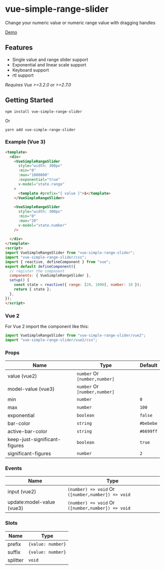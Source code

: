 # vue-simple-range-slider
Change your numeric value or numeric range value with dragging handles

[Demo]()


## Features

* Single value and range slider support
* Exponential and linear scale support
* Keyboard support
* rtl support

_Requires Vue >=3.2.0 or >=2.7.0_

## Getting Started
```
npm install vue-simple-range-slider
```
Or
```
yarn add vue-simple-range-slider
```

### Example (Vue 3)
```html
<template>
  <div>
    <VueSimpleRangeSlider
      style="width: 300px"
      :min="0"
      :max="1000000"
      :exponential="true"
      v-model="state.range"
    >
      <template #prefix="{ value }">$</template>
    </VueSimpleRangeSlider>
      
    <VueSimpleRangeSlider
      style="width: 300px"
      :min="0"
      :max="20"
      v-model="state.number"
    />
      
  </div>
</template>
<script>
import VueSimpleRangeSlider from "vue-simple-range-slider";
import "vue-simple-range-slider/css";
import { reactive, defineComponent } from "vue";
export default defineComponent({
  // register the component
  components: { VueSimpleRangeSlider },
  setup() {
    const state = reactive({ range: [20, 1000], number: 10 });
    return { state };
  },
});
</script>
```



### Vue 2

For Vue 2 import the component like this:

```javascript
import VueSimpleRangeSlider from "vue-simple-range-slider/vue2";
import "vue-simple-range-slider/vue2/css";
```



### Props

|Name             |Type|Default|
|---              |---|---|
|value (vue2)      |```number``` Or ```[number,number]```||
|model-value (vue3) |```number``` Or ```[number,number]```||
|min              |```number```                         |```0```   |
|max              |```number```                         |```100``` |
|exponential      |```boolean```                        |```false```|
|bar-color         |```string```                         |```#bebebe```|
|active-bar-color   |```string```                         |```#6699ff```|
|keep-just-significant-figures   |```boolean```                         |```true```|
|significant-figures   |```number```                         |```2```|

### Events
|Name             |Type|
|---              |---|
|input (vue2)      |```(number) => void``` Or ```([number,number]) => void```|
|update:model-value (vue3)      |```(number) => void``` Or ```([number,number]) => void```|


### Slots
|Name             |Type|
|---              |---|
|prefix      |```{value: number}```|
|suffix      |```{value: number}```|
|splitter      |`void`|
